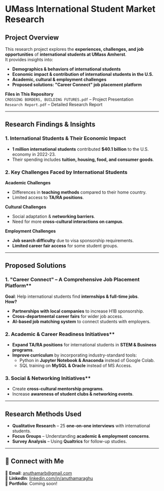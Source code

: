 #  UMass International Student Market Research  

##  Project Overview  
This research project explores the **experiences, challenges, and job opportunities** of **international students at UMass Amherst**.  
It provides insights into:  
- **Demographics & behaviors of international students**  
- **Economic impact & contribution of international students in the U.S.**  
- **Academic, cultural & employment challenges**  
- **Proposed solutions: "Career Connect" job placement platform**  

 **Files in This Repository**  
 `CROSSING BORDERS, BUILDING FUTURES.pdf` – Project Presentation  
 `Research Report.pdf` – Detailed Research Report 

---

##  **Research Findings & Insights**  

### **1. International Students & Their Economic Impact**  
- **1 million international students** contributed **$40.1 billion** to the U.S. economy in 2022-23.  
- Their spending includes **tuition, housing, food, and consumer goods**.  

### **2. Key Challenges Faced by International Students**  
**Academic Challenges**  
- Differences in **teaching methods** compared to their home country.  
- Limited access to **TA/RA positions**.  

**Cultural Challenges**  
- Social adaptation & **networking barriers**.  
- Need for more **cross-cultural interactions on campus**.  

**Employment Challenges**  
- **Job search difficulty** due to visa sponsorship requirements.  
- **Limited career fair access** for some student groups.  

---

##  **Proposed Solutions**  

###  1. "Career Connect" – A Comprehensive Job Placement Platform**  
 **Goal**: Help international students find **internships & full-time jobs**.  
 **How?**  
   -  **Partnerships with local companies** to increase H1B sponsorship.  
   -  **Cross-departmental career fairs** for wider job access.  
   -  **AI-based job matching system** to connect students with employers.  

###  2. Academic & Career Readiness Initiatives**  
- **Expand TA/RA positions** for international students in **STEM & Business programs**.  
- **Improve curriculum** by incorporating industry-standard tools:  
   - Python in **Jupyter Notebook & Anaconda** instead of Google Colab.  
   - SQL training on **MySQL & Oracle** instead of MS Access.  

###  3. Social & Networking Initiatives**  
- Create **cross-cultural mentorship programs**.  
- Increase **awareness of student clubs & networking events**.  

---

##  **Research Methods Used**  
- **Qualitative Research** – 25 **one-on-one interviews** with international students.  
- **Focus Groups** – Understanding **academic & employment concerns**.  
- **Survey Analysis** – Using **Qualtrics** for follow-up studies.  

---

## 🔗 **Connect with Me**  
📧 **Email**: anuthamarb@gmail.com  
🔗 **LinkedIn**: [linkedin.com/in/anuthamaraghu](https://www.linkedin.com/in/anuthamaraghu/)  
📂 **Portfolio**: Coming soon!  
